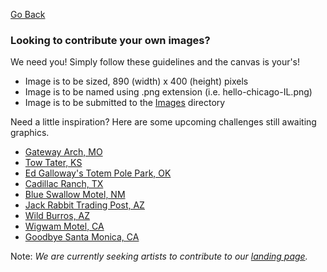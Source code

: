 [Go Back](https://github.com/bonechurch/Route-66#contributing)

### Looking to contribute your own images?

We need you! Simply follow these guidelines and the canvas is your's!

* Image is to be sized, 890 (width) x 400 (height) pixels
* Image is to be named using .png extension (i.e. hello-chicago-IL.png)
* Image is to be submitted to the [Images](https://github.com/bonechurch/Route-66/tree/master/images) directory

Need a little inspiration? Here are some upcoming challenges still awaiting graphics.

* [Gateway Arch, MO](https://github.com/bonechurch/Route-66/blob/master/challenges/gateway-arch-MO.md)
* [Tow Tater, KS](https://github.com/bonechurch/Route-66/blob/master/challenges/tow-tater-KS.md)
* [Ed Galloway's Totem Pole Park, OK](https://github.com/bonechurch/Route-66/blob/master/challenges/ed-galloways-totem-pole-park-OK.md)
* [Cadillac Ranch, TX](https://github.com/bonechurch/Route-66/blob/master/challenges/cadillac-ranch-TX.md)
* [Blue Swallow Motel, NM](https://github.com/bonechurch/Route-66/blob/master/challenges/blue-swallow-motel-NM.md)
* [Jack Rabbit Trading Post, AZ](https://github.com/bonechurch/Route-66/blob/master/challenges/jack-rabbit-trading-post-AZ.md)
* [Wild Burros, AZ](https://github.com/bonechurch/Route-66/blob/master/challenges/wild-burros-AZ.md)
* [Wigwam Motel, CA](https://github.com/bonechurch/Route-66/blob/master/challenges/wigwam-motel-CA.md)
* [Goodbye Santa Monica, CA](https://github.com/bonechurch/Route-66/blob/master/challenges/goodbye-santa-monica-CA.md)

Note: *We are currently seeking artists to contribute to our [landing page](https://github.com/bonechurch/Route-66/blob/master/README.md).*
